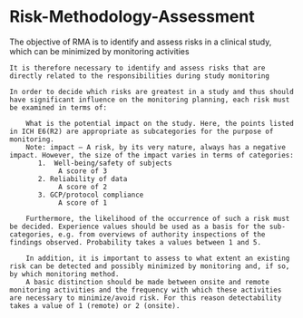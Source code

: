 # Risk-Methodology-Assessment
The objective of RMA is to identify and assess risks in a clinical study, which can be minimized by monitoring activities

    It is therefore necessary to identify and assess risks that are directly related to the responsibilities during study monitoring

    In order to decide which risks are greatest in a study and thus should have significant influence on the monitoring planning, each risk must be examined in terms of:

        What is the potential impact on the study. Here, the points listed in ICH E6(R2) are appropriate as subcategories for the purpose of monitoring.
        Note: impact – A risk, by its very nature, always has a negative impact. However, the size of the impact varies in terms of categories:
           1.  Well-being/safety of subjects
                A score of 3
           2. Reliability of data
                A score of 2
           3. GCP/protocol compliance
                A score of 1

        Furthermore, the likelihood of the occurrence of such a risk must be decided. Experience values should be used as a basis for the sub-categories, e.g. from overviews of authority inspections of the findings observed. Probability takes a values between 1 and 5.

        In addition, it is important to assess to what extent an existing risk can be detected and possibly minimized by monitoring and, if so, by which monitoring method.
        A basic distinction should be made between onsite and remote monitoring activities and the frequency with which these activities are necessary to minimize/avoid risk. For this reason detectability takes a value of 1 (remote) or 2 (onsite).

